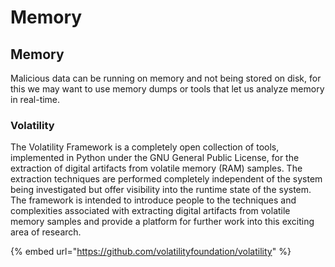# Memory

## Memory

Malicious data can be running on memory and not being stored on disk, for this we may want to use memory dumps or tools that let us analyze memory in real-time.

### Volatility

The Volatility Framework is a completely open collection of tools, implemented in Python under the GNU General Public License, for the extraction of digital artifacts from volatile memory \(RAM\) samples. The extraction techniques are performed completely independent of the system being investigated but offer visibility into the runtime state of the system. The framework is intended to introduce people to the techniques and complexities associated with extracting digital artifacts from volatile memory samples and provide a platform for further work into this exciting area of research.

{% embed url="https://github.com/volatilityfoundation/volatility" %}



